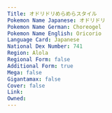 ```yaml
---
﻿Title: オドリドリめらめらスタイル
Pokemon Name Japanese: オドリドリ
Pokemon Name German: Choreogel
Pokemon Name English: Oricorio
Language Card: Japanese
National Dex Number: 741
Region: Alola
Regional Form: false
Additional Form: true
Mega: false
Gigantamax: false
Cover: false
Link: 
Owned: 
---
```

